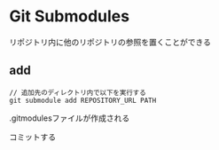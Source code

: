 # Git Submodules

リポジトリ内に他のリポジトリの参照を置くことができる

## add

```shell
// 追加先のディレクトリ内で以下を実行する
git submodule add REPOSITORY_URL PATH
```

.gitmodulesファイルが作成される

コミットする
